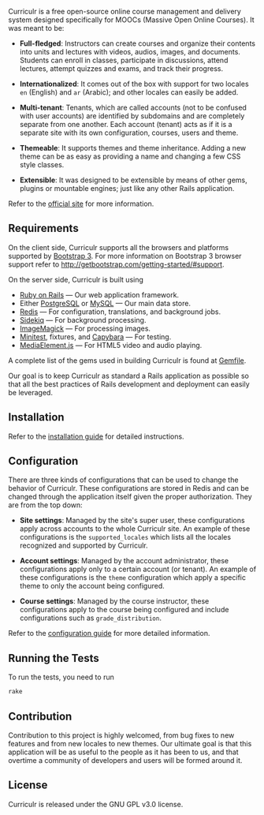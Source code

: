 Curriculr is a free open-source online course management and delivery system designed specifically for MOOCs (Massive Open Online Courses). It was meant to be:

- **Full-fledged**: Instructors can create courses and organize their contents into units and lectures with videos, audios, images, and documents. Students can enroll in classes, participate in discussions, attend lectures, attempt quizzes and exams, and track their progress.

- **Internationalized**: It comes out of the box with support for two locales `en` (English) and `ar` (Arabic); and other locales can easily be added.

- **Multi-tenant**: Tenants, which are called accounts (not to be confused with user accounts) are identified by subdomains and are completely separate from one another. Each account (tenant) acts as if it is a separate site with its own configuration, courses, users and theme.

- **Themeable**: It supports themes and theme inheritance. Adding a new theme can be as easy as providing a name and changing a few CSS style classes.

- **Extensible**: It was designed to be extensible by means of other gems, plugins or mountable engines; just like any other Rails application.

Refer to the [official site](http://www.curriculr.org) for more information.

## Requirements
On the client side, Curriculr supports all the browsers and platforms supported by [Bootstrap 3](http://getbootstrap.com). For more information on Bootstrap 3 browser support refer to <http://getbootstrap.com/getting-started/#support>.

On the server side, Curriculr is built using

- [Ruby on Rails](http://rubyonrails.org/) &mdash; Our web application framework.
- Either [PostgreSQL](http://www.postgresql.org/) or [MySQL](http://www.mysql.com) &mdash; Our main data store.
- [Redis](http://redis.io/) &mdash; For configuration, translations, and background jobs.
- [Sidekiq](http://sidekiq.org) &mdash; For background processing.
- [ImageMagick](http://www.imagemagick.org) &mdash; For processing images.
- [Minitest](https://github.com/seattlerb/minitest), fixtures, and [Capybara](https://github.com/jnicklas/capybara) &mdash; For testing.
- [MediaElement.js](http://mediaelementjs.com) &mdash; For HTML5 video and audio playing.

A complete list of the gems used in building Curriculr is found at [Gemfile](https://github.com/curriculr/curriculr/blob/master/Gemfile).

Our goal is to keep Curriculr as standard a Rails application as possible so that all the best practices of Rails development and deployment can easily be leveraged.

## Installation
Refer to the [installation guide](http://www.curriculr.org/docs/installation.html) for detailed instructions.

## Configuration
There are three kinds of configurations that can be used to change the behavior of Curriculr. These configurations are stored in Redis and can be changed through the application itself given the proper authorization. They are from the top down:

- **Site settings**: Managed by the site's super user, these configurations apply across accounts to the whole Curriculr site. An example of these configurations is the `supported_locales` which lists all the locales recognized and supported by Curriculr. 

- **Account settings**: Managed by the account administrator, these configurations apply only to a certain account (or tenant). An example of these configurations is the `theme` configuration which apply a specific theme to only the account being configured.

- **Course settings**: Managed by the course instructor, these configurations apply to the course being configured and include configurations such as `grade_distribution`.

Refer to the [configuration guide](http://www.curriculr.org/docs/configuration.html) for more detailed information.

## Running the Tests
To run the tests, you need to run

```sh
rake 
```

## Contribution 
Contribution to this project is highly welcomed, from bug fixes to new features and from new locales to new themes. Our ultimate goal is that this application will be as useful to the people as it has been to us, and that overtime a community of developers and users will be formed around it. 

## License 
Curriculr is released under the GNU GPL v3.0 license.

